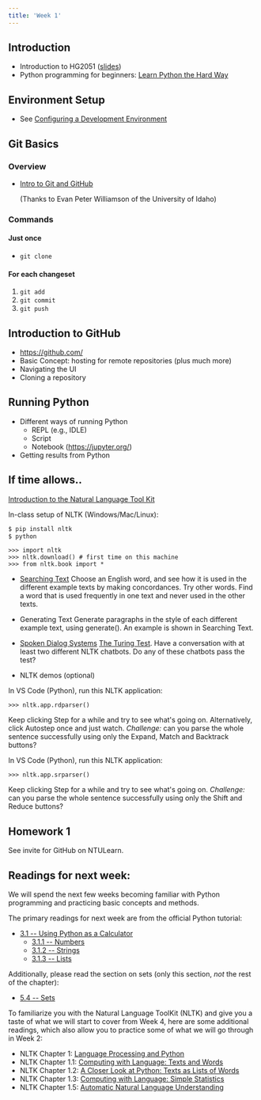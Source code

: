 ```yaml
---
title: 'Week 1'
---
```


## Introduction

* Introduction to HG2051 ([slides](static/Wk01_slides.pdf))
* Python programming for beginners: [Learn Python the Hard Way](https://learnpythonthehardway.org/book/)

## Environment Setup

* See [Configuring a Development Environment](environment-setup.html)

## Git Basics

### Overview

* [Intro to Git and GitHub](https://www.lib.uidaho.edu/media/workshops/UIdaho_git_workshop.pdf)

  (Thanks to Evan Peter Williamson of the University of Idaho)

### Commands

#### Just once

* `git clone`

#### For each changeset

1. `git add`
2. `git commit`
3. `git push`

## Introduction to GitHub

* <https://github.com/>
* Basic Concept: hosting for remote repositories (plus much more)
* Navigating the UI
* Cloning a repository

## Running Python

* Different ways of running Python
  - REPL (e.g., IDLE)
  - Script
  - Notebook (https://jupyter.org/)
* Getting results from Python

## If time allows..
[Introduction to the Natural Language Tool Kit](static/preface_NLTK.pdf)

In-class setup of NLTK (Windows/Mac/Linux):

```{.bash .terminal}
$ pip install nltk
$ python
```

 ```{.python .terminal}
 >>> import nltk
 >>> nltk.download() # first time on this machine
 >>> from nltk.book import *
 ```

 - [Searching Text](https://www.nltk.org/book/ch01.html#searching-text)
 Choose an English word, and see how it is used in the different example texts by making concordances. Try other words. Find a word that is used frequently in one text and never used in the other texts.
 - Generating Text
 Generate paragraphs in the style of each different example text, using generate(). An example is shown in Searching Text.
 - [Spoken Dialog Systems](https://www.nltk.org/book/ch01.html#spoken-dialog-systems)
 [The Turing Test](http://en.wikipedia.org/wiki/Turing_test). Have a conversation with at least two different NLTK chatbots. Do any of these chatbots pass the test?

 - NLTK demos (optional)

 In VS Code (Python), run this NLTK application:

 ```{.python .terminal}
 >>> nltk.app.rdparser()
 ```

 Keep clicking Step for a while and try to see what's going on. Alternatively, click Autostep once and just watch.
 *Challenge:* can you parse the whole sentence successfully using only the Expand, Match and Backtrack buttons?

 In VS Code (Python), run this NLTK application:

 ```{.python .terminal}
 >>> nltk.app.srparser()
 ```
 Keep clicking Step for a while and try to see what's going on.
 *Challenge:* can you parse the whole sentence successfully using only the Shift and Reduce buttons?

## Homework 1

See invite for GitHub on NTULearn.

## Readings for next week:

We will spend the next few weeks becoming familiar with Python programming
and practicing basic concepts and methods.

The primary readings for next week are from the official Python tutorial:

* [3.1 -- Using Python as a Calculator](https://docs.python.org/3/tutorial/introduction.html#using-python-as-a-calculator)
  - [3.1.1 -- Numbers](https://docs.python.org/3/tutorial/introduction.html#numbers)
  - [3.1.2 -- Strings](https://docs.python.org/3/tutorial/introduction.html#strings)
  - [3.1.3 -- Lists](https://docs.python.org/3/tutorial/introduction.html#lists)

Additionally, please read the section on sets (only this section, *not*
the rest of the chapter):

* [5.4 -- Sets](https://docs.python.org/3/tutorial/datastructures.html#sets)

To familiarize you with the Natural Language ToolKit (NLTK) and give you a
taste of what we will start to cover from Week 4, here are some additional
readings, which also allow you to practice some of what we will go through
in Week 2:

- NLTK Chapter 1: [Language Processing and Python](https://www.nltk.org/book/ch01.html)
- NLTK Chapter 1.1: [Computing with Language: Texts and Words](https://www.nltk.org/book/ch01.html#sec-computing-with-language-texts-and-words)
- NLTK Chapter 1.2: [A Closer Look at Python: Texts as Lists of Words](https://www.nltk.org/book/ch01.html#sec-a-closer-look-at-python-texts-as-lists-of-words)
- NLTK Chapter 1.3: [Computing with Language: Simple Statistics](https://www.nltk.org/book/ch01.html#sec-computing-with-language-simple-statistics)
- NLTK Chapter 1.5: [Automatic Natural Language Understanding](https://www.nltk.org/book/ch01.html#sec-automatic-natural-language-understanding)

[vscode]: https://code.visualstudio.com/
[git]: https://git-scm.com/
[python]: https://www.python.org/
[GitHub]: https://github.com/

